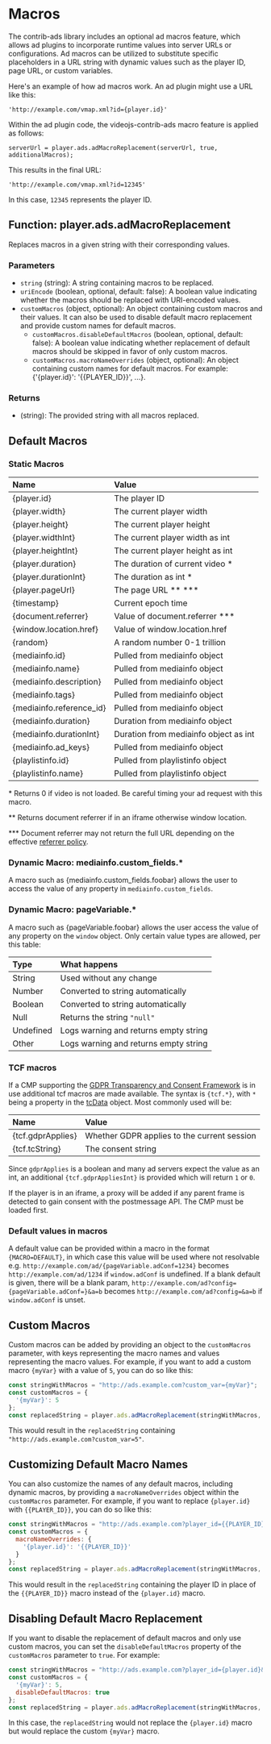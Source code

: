 # Macros

The contrib-ads library includes an optional ad macros feature, which allows ad plugins to incorporate runtime values into server URLs or configurations. Ad macros can be utilized to substitute specific placeholders in a URL string with dynamic values such as the player ID, page URL, or custom variables.

Here's an example of how ad macros work. An ad plugin might use a URL like this:

`'http://example.com/vmap.xml?id={player.id}'`

Within the ad plugin code, the videojs-contrib-ads macro feature is applied as follows:

`serverUrl = player.ads.adMacroReplacement(serverUrl, true, additionalMacros);`

This results in the final URL:

`'http://example.com/vmap.xml?id=12345'`

In this case, `12345` represents the player ID.

## Function: player.ads.adMacroReplacement
Replaces macros in a given string with their corresponding values.

### Parameters
- `string` (string): A string containing macros to be replaced.
- `uriEncode` (boolean, optional, default: false): A boolean value indicating whether the macros should be replaced with URI-encoded values.
- `customMacros` (object, optional): An object containing custom macros and their values. It can also be used to disable default macro replacement and provide custom names for default macros.
  - `customMacros.disableDefaultMacros` (boolean, optional, default: false): A boolean value indicating whether replacement of default macros should be skipped in favor of only custom macros.
  - `customMacros.macroNameOverrides` (object, optional): An object containing custom names for default macros. For example: {'{player.id}': '{{PLAYER_ID}}', ...}.

### Returns
- (string): The provided string with all macros replaced.

## Default Macros

### Static Macros

| Name                     | Value                                 |
|:-------------------------|:--------------------------------------|
| {player.id}              | The player ID                         |
| {player.width}           | The current player width              |
| {player.height}          | The current player height             |
| {player.widthInt}        | The current player width as int       |
| {player.heightInt}       | The current player height as int      |
| {player.duration}        | The duration of current video *       |
| {player.durationInt}     | The duration as int *                  |
| {player.pageUrl}         | The page URL ** ***                   |
| {timestamp}              | Current epoch time                    |
| {document.referrer}      | Value of document.referrer ***        |
| {window.location.href}   | Value of window.location.href         |
| {random}                 | A random number 0-1 trillion          |
| {mediainfo.id}           | Pulled from mediainfo object          |
| {mediainfo.name}         | Pulled from mediainfo object          |
| {mediainfo.description}  | Pulled from mediainfo object          |
| {mediainfo.tags}         | Pulled from mediainfo object          |
| {mediainfo.reference_id} | Pulled from mediainfo object          |
| {mediainfo.duration}     | Duration from mediainfo object        |
| {mediainfo.durationInt}  | Duration from mediainfo object as int |
| {mediainfo.ad_keys}      | Pulled from mediainfo object          |
| {playlistinfo.id}        | Pulled from playlistinfo object       |
| {playlistinfo.name}      | Pulled from playlistinfo object       |

\* Returns 0 if video is not loaded. Be careful timing your ad request with this macro.

\** Returns document referrer if in an iframe otherwise window location.

\*** Document referrer may not return the full URL depending on the effective [referrer policy][referrer-policy].

### Dynamic Macro: mediainfo.custom_fields.*

A macro such as {mediainfo.custom_fields.foobar} allows the user to access the value of any property in `mediainfo.custom_fields`.

### Dynamic Macro: pageVariable.*

A macro such as {pageVariable.foobar} allows the user access the value of any property on the `window` object. Only certain value types are allowed, per this table:

| Type      | What happens                          |
|:----------|:--------------------------------------|
| String    | Used without any change               |
| Number    | Converted to string automatically     |
| Boolean   | Converted to string automatically     |
| Null      | Returns the string `"null"`           |
| Undefined | Logs warning and returns empty string |
| Other     | Logs warning and returns empty string |

### TCF macros

If a CMP supporting the [GDPR Transparency and Consent Framework][tcf] is in use additional tcf macros are made available. The syntax is `{tcf.*}`, with `*` being a property in the [tcData][tcdata] object. Most commonly used will be:

| Name                     | Value                                       |
|:-------------------------|:--------------------------------------------|
| {tcf.gdprApplies}        | Whether GDPR applies to the current session |
| {tcf.tcString}           | The consent string                          |

Since `gdprApplies` is a boolean and many ad servers expect the value as an int, an additional `{tcf.gdprAppliesInt}` is provided which will return `1` or `0`.

If the player is in an iframe, a proxy will be added if any parent frame is detected to gain consent with the postmessage API. The CMP must be loaded first.

### Default values in macros

A default value can be provided within a macro in the format `{MACRO=DEFAULT}`, in which case this value will be used where not resolvable e.g. `http://example.com/ad/{pageVariable.adConf=1234}` becomes `http://example.com/ad/1234` if `window.adConf` is undefined. If a blank default is given, there will be a blank param, `http://example.com/ad?config={pageVariable.adConf=}&a=b` becomes `http://example.com/ad?config=&a=b` if `window.adConf` is unset.

[tcf]: https://github.com/InteractiveAdvertisingBureau/GDPR-Transparency-and-Consent-Framework/blob/master/TCFv2/IAB%20Tech%20Lab%20-%20CMP%20API%20v2.md
[tcdata]: https://github.com/InteractiveAdvertisingBureau/GDPR-Transparency-and-Consent-Framework/blob/master/TCFv2/IAB%20Tech%20Lab%20-%20CMP%20API%20v2.md#tcdata
[referrer-policy]: https://developer.mozilla.org/en-US/docs/Web/HTTP/Headers/Referrer-Policy

## Custom Macros
Custom macros can be added by providing an object to the `customMacros` parameter, with keys representing the macro names and values representing the macro values. For example, if you want to add a custom macro `{myVar}` with a value of `5`, you can do so like this:

```js
const stringWithMacros = "http://ads.example.com?custom_var={myVar}";
const customMacros = {
  '{myVar}': 5
};
const replacedString = player.ads.adMacroReplacement(stringWithMacros, false, customMacros);
```

This would result in the `replacedString` containing `"http://ads.example.com?custom_var=5"`.

## Customizing Default Macro Names
You can also customize the names of any default macros, including dynamic macros, by providing a `macroNameOverrides` object within the `customMacros` parameter. For example, if you want to replace `{player.id}` with `{{PLAYER_ID}}`, you can do so like this:

```js
const stringWithMacros = "http://ads.example.com?player_id={{PLAYER_ID}}";
const customMacros = {
  macroNameOverrides: {
    '{player.id}': '{{PLAYER_ID}}'
  }
};
const replacedString = player.ads.adMacroReplacement(stringWithMacros, false, customMacros);
```

This would result in the `replacedString` containing the player ID in place of the `{{PLAYER_ID}}` macro instead of the `{player.id}` macro.

## Disabling Default Macro Replacement
If you want to disable the replacement of default macros and only use custom macros, you can set the `disableDefaultMacros` property of the `customMacros` parameter to `true`. For example:

```js
const stringWithMacros = "http://ads.example.com?player_id={player.id}&custom_var={myVar}";
const customMacros = {
  '{myVar}': 5,
  disableDefaultMacros: true
};
const replacedString = player.ads.adMacroReplacement(stringWithMacros, false, customMacros);
```

In this case, the `replacedString` would not replace the `{player.id}` macro but would replace the custom `{myVar}` macro.
